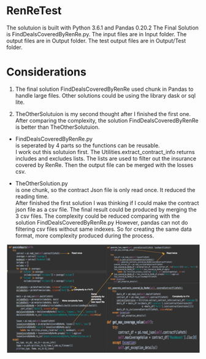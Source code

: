 # RenReTest
The solutuion is built with Python 3.6.1 and Pandas 0.20.2
The Final Solution is FindDealsCoveredByRenRe.py.
The input files are in Input folder.
The output files are in Output folder.
The test output files are in Output/Test folder.

# Considerations
1. The final solution FindDealsCoveredByRenRe used chunk in Pandas to handle large files. Other solutions could be using
the library dask or sql lite.

2. TheOtherSolutuion is my second thought after I finished the first one. After comparing the complexity, the solution
FindDealsCoveredByRenRe is better than TheOtherSolutuion.

* FindDealsCoveredByRenRe.py  
    is seperated by 4 parts so the functions can be reusable.  
    I work out this solutuion first. The Utilities.extract_contract_info returns includes and excludes lists. The lists
are used to filter out the insurance covered by RenRe. Then the output file can be merged with the losses csv.  

* TheOtherSolution.py  
    is one chunk, so the contract Json file is only read once. It reduced the reading time.  
    After finished the first solution I was thinking if I could make the contract json file as a csv file. The final
result could be produced by merging the 3 csv files. The complexity could be reduced comparing with the solution
FindDealsCoveredByRenRe.py
However, pandas can not do filtering csv files without same indexes. So for creating the same data format,
more complexity produced during the process.  

![alt text](https://raw.githubusercontent.com/cmajorsolo/RenReTest/master/comparing.png)
